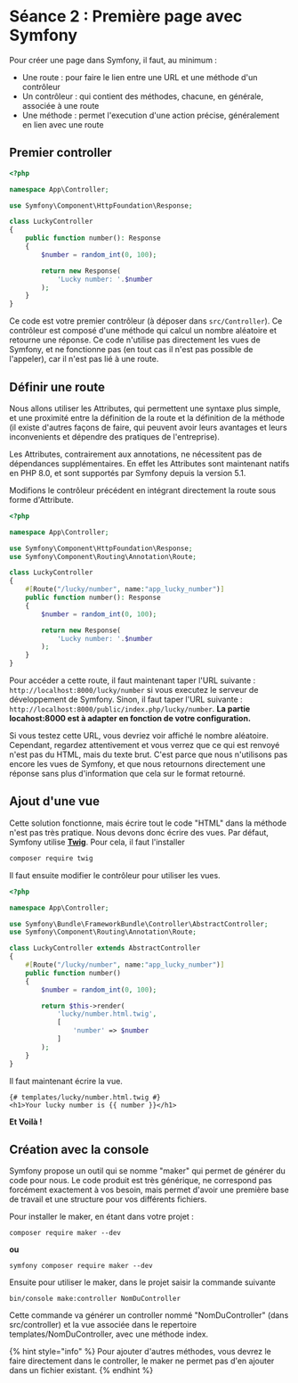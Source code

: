 # Séance 2 : Première page avec Symfony

Pour créer une page dans Symfony, il faut, au minimum :

* Une route : pour faire le lien entre une URL et une méthode d'un contrôleur
* Un contrôleur : qui contient des méthodes, chacune, en générale, associée à une route
* Une méthode : permet l'execution d'une action précise, généralement en lien avec une route

## Premier controller

```php
<?php

namespace App\Controller;

use Symfony\Component\HttpFoundation\Response;

class LuckyController
{
    public function number(): Response
    {
        $number = random_int(0, 100);

        return new Response(
            'Lucky number: '.$number
        );
    }
}
```

Ce code est votre premier contrôleur (à déposer dans `src/Controller`). Ce contrôleur est composé d'une méthode qui calcul un nombre aléatoire et retourne une réponse. Ce code n'utilise pas directement les vues de Symfony, et ne fonctionne pas (en tout cas il n'est pas possible de l'appeler), car il n'est pas lié à une route.

## Définir une route

Nous allons utiliser les Attributes, qui permettent une syntaxe plus simple, et une proximité entre la définition de la route et la définition de la méthode (il existe d'autres façons de faire, qui peuvent avoir leurs avantages et leurs inconvenients et dépendre des pratiques de l'entreprise).

Les Attributes, contrairement aux annotations, ne nécessitent pas de dépendances supplémentaires. En effet les Attributes sont maintenant natifs en PHP 8.0, et sont supportés par Symfony depuis la version 5.1.

Modifions le contrôleur précédent en intégrant directement la route sous forme d'Attribute.

```php
<?php

namespace App\Controller;

use Symfony\Component\HttpFoundation\Response;
use Symfony\Component\Routing\Annotation\Route;

class LuckyController
{
    #[Route("/lucky/number", name:"app_lucky_number")]
    public function number(): Response
    {
        $number = random_int(0, 100);

        return new Response(
            'Lucky number: '.$number
        );
    }
}
```

Pour accéder a cette route, il faut maintenant taper l'URL suivante : `http://localhost:8000/lucky/number` si vous executez le serveur de développement de Symfony. Sinon, il faut taper l'URL suivante : `http://localhost:8000/public/index.php/lucky/number`. **La partie locahost:8000 est à adapter en fonction de votre configuration.**

Si vous testez cette URL, vous devriez voir affiché le nombre aléatoire. Cependant, regardez attentivement et vous verrez que ce qui est renvoyé n'est pas du HTML, mais du texte brut. C'est parce que nous n'utilisons pas encore les vues de Symfony, et que nous retournons directement une réponse sans plus d'information que cela sur le format retourné.

## Ajout d'une vue

Cette solution fonctionne, mais écrire tout le code "HTML" dans la méthode n'est pas très pratique. Nous devons donc écrire des vues. Par défaut, Symfony utilise [**Twig**](https://twig.symfony.com/). Pour cela, il faut l'installer

```bash
composer require twig
```

Il faut ensuite modifier le contrôleur pour utiliser les vues.

```php
<?php

namespace App\Controller;

use Symfony\Bundle\FrameworkBundle\Controller\AbstractController;
use Symfony\Component\Routing\Annotation\Route;

class LuckyController extends AbstractController
{
    #[Route("/lucky/number", name:"app_lucky_number")]
    public function number()
    {
        $number = random_int(0, 100);

        return $this->render(
            'lucky/number.html.twig',
            [
                'number' => $number
            ]
        );
    }
}
```

Il faut maintenant écrire la vue.

```twig
{# templates/lucky/number.html.twig #}
<h1>Your lucky number is {{ number }}</h1>
```

**Et Voilà !**

## **Création avec la console**

Symfony propose un outil qui se nomme "maker" qui permet de générer du code pour nous. Le code produit est très générique, ne correspond pas forcément exactement à vos besoin, mais permet d'avoir une première base de travail et une structure pour vos différents fichiers.

Pour installer le maker, en étant dans votre projet :

`composer require maker --dev`

**ou**

`symfony composer require maker --dev`

Ensuite pour utiliser le maker, dans le projet saisir la commande suivante

`bin/console make:controller NomDuController`

Cette commande va générer un controller nommé "NomDuController" (dans src/controller) et la vue associée dans le repertoire templates/NomDuController, avec une méthode index.

{% hint style="info" %}
Pour ajouter d'autres méthodes, vous devrez le faire directement dans le controller, le maker ne permet pas d'en ajouter dans un fichier existant.
{% endhint %}

